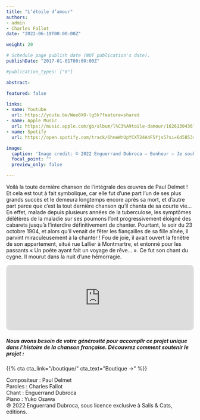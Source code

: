 ```yaml
---
title: "L’étoile d’amour"
authors:
- admin
- Charles Fallot
date: "2022-06-19T00:00:00Z"

weight: 20

# Schedule page publish date (NOT publication's date).
publishDate: "2017-01-01T00:00:00Z"

#publication_types: ["0"]

abstract: 

featured: false

links:
- name: Youtube
  url: https://youtu.be/Wee8XO-lg5k?feature=shared
- name: Apple Music
  url: https://music.apple.com/gb/album/l%C3%A9toile-damour/1626130436?i=1626131139
- name: Spotify
  url: https://open.spotify.com/track/6hneWnUpYCXT24A4FSfjs5?si=6d58534b75d84768

image:
  caption: 'Image credit: © 2022 Enguerrand Dubroca – Bonheur – Je souhaite qu’il tombe sur votre maison, éditions Bergeret / Collection Lequy http://fantaisiesbergeret.free.fr'
  focal_point: ""
  preview_only: false

---
```


Voilà la toute dernière chanson de l’intégrale des œuvres de Paul Delmet ! Et cela est tout à fait symbolique, car elle fut d’une part l’un de ses plus grands succès et le demeura longtemps encore après sa mort, et d’autre part parce que c’est la tout dernière chanson qu’il chanta de sa courte vie… En effet, malade depuis plusieurs années de la tuberculose, les symptômes délétères de la maladie sur ses poumons l’ont progressivement éloigné des cabarets jusqu’à l’interdire définitivement de chanter. Pourtant, le soir du 23 octobre 1904, et alors qu’il venait de fêter les fiançailles de sa fille aînée, il parvint miraculeusement à la chanter ! Fou de joie, il avait ouvert la fenêtre de son appartement, situé rue Lallier à Montmartre, et entonné pour les passants « Un poète ayant fait un voyage de rêve… ». Ce fut son chant du cygne. Il mourut dans la nuit d’une hémorragie.


<iframe allow="autoplay *; encrypted-media *; fullscreen *; clipboard-write" frameborder="0" height="175" style="width:100%;max-width:720px;overflow:hidden;border-radius:10px;" sandbox="allow-forms allow-popups allow-same-origin allow-scripts allow-storage-access-by-user-activation allow-top-navigation-by-user-activation" src="https://embed.music.apple.com/gb/album/l%C3%A9toile-damour/1626130436?i=1626131139"></iframe>

##### Nous avons besoin de votre générosité pour accomplir ce projet unique dans l’histoire de la chanson française. Découvrez comment soutenir le projet :
{{% cta cta_link="/boutique/" cta_text="Boutique →" %}}

<p>Compositeur : Paul Delmet <br>
Paroles : Charles Fallot<br>
Chant : Enguerrand Dubroca<br>
Piano : Yuko Osawa<br>
℗ 2022 Enguerrand Dubroca, sous licence exclusive à Salis & Cats, editions.</p>


